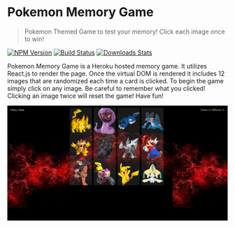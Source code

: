 # Pokemon Memory Game
> Pokemon Themed Game to test your memory!  Click each image once to win!

[![NPM Version][npm-image]][npm-url]
[![Build Status][travis-image]][travis-url]
[![Downloads Stats][npm-downloads]][npm-url]

Pokemon Memory Game is a Heroku hosted memory game.  It utilizes React.js to render the page.  Once the virtual DOM is rendered it includes 12 images that are randomized each time a card is clicked.  To begin the game simply click on any image.  Be careful to remember what you clicked!  Clicking an image twice will reset the game!  Have fun!

![](clickygame.png)

<!-- Markdown link & img dfn's -->
[npm-image]: https://img.shields.io/npm/v/datadog-metrics.svg?style=flat-square
[npm-url]: https://npmjs.org/package/datadog-metrics
[npm-downloads]: https://img.shields.io/npm/dm/datadog-metrics.svg?style=flat-square
[travis-image]: https://img.shields.io/travis/dbader/node-datadog-metrics/master.svg?style=flat-square
[travis-url]: https://travis-ci.org/dbader/node-datadog-metrics
[wiki]: https://github.com/yourname/yourproject/wiki
